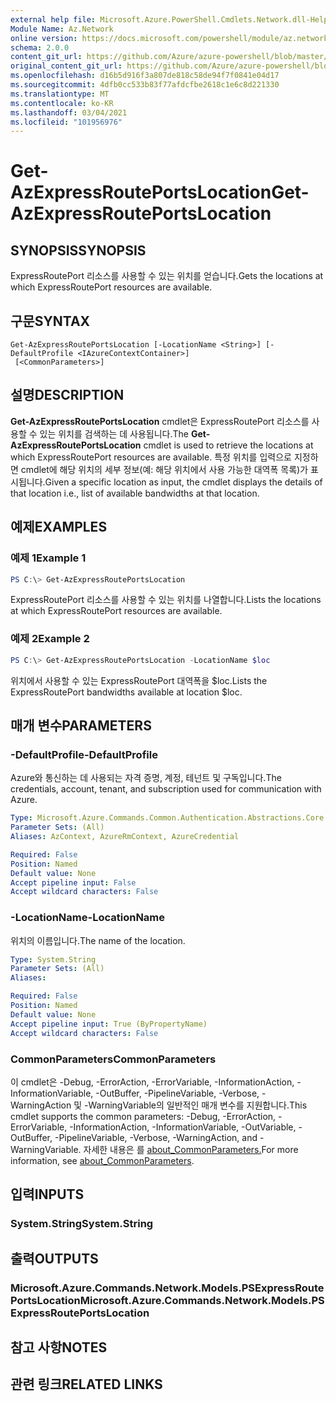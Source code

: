 ```yaml
---
external help file: Microsoft.Azure.PowerShell.Cmdlets.Network.dll-Help.xml
Module Name: Az.Network
online version: https://docs.microsoft.com/powershell/module/az.network/get-azexpressrouteportslocation
schema: 2.0.0
content_git_url: https://github.com/Azure/azure-powershell/blob/master/src/Network/Network/help/Get-AzExpressRoutePortsLocation.md
original_content_git_url: https://github.com/Azure/azure-powershell/blob/master/src/Network/Network/help/Get-AzExpressRoutePortsLocation.md
ms.openlocfilehash: d16b5d916f3a807de818c58de94f7f0841e04d17
ms.sourcegitcommit: 4dfb0cc533b83f77afdcfbe2618c1e6c8d221330
ms.translationtype: MT
ms.contentlocale: ko-KR
ms.lasthandoff: 03/04/2021
ms.locfileid: "101956976"
---
```

# <span data-ttu-id="ec2b0-101">Get-AzExpressRoutePortsLocation</span><span class="sxs-lookup"><span data-stu-id="ec2b0-101">Get-AzExpressRoutePortsLocation</span></span>

## <span data-ttu-id="ec2b0-102">SYNOPSIS</span><span class="sxs-lookup"><span data-stu-id="ec2b0-102">SYNOPSIS</span></span>
<span data-ttu-id="ec2b0-103">ExpressRoutePort 리소스를 사용할 수 있는 위치를 얻습니다.</span><span class="sxs-lookup"><span data-stu-id="ec2b0-103">Gets the locations at which ExpressRoutePort resources are available.</span></span>

## <span data-ttu-id="ec2b0-104">구문</span><span class="sxs-lookup"><span data-stu-id="ec2b0-104">SYNTAX</span></span>

```
Get-AzExpressRoutePortsLocation [-LocationName <String>] [-DefaultProfile <IAzureContextContainer>]
 [<CommonParameters>]
```

## <span data-ttu-id="ec2b0-105">설명</span><span class="sxs-lookup"><span data-stu-id="ec2b0-105">DESCRIPTION</span></span>
<span data-ttu-id="ec2b0-106">**Get-AzExpressRoutePortsLocation** cmdlet은 ExpressRoutePort 리소스를 사용할 수 있는 위치를 검색하는 데 사용됩니다.</span><span class="sxs-lookup"><span data-stu-id="ec2b0-106">The **Get-AzExpressRoutePortsLocation** cmdlet is used to retrieve the locations at which ExpressRoutePort resources are available.</span></span> <span data-ttu-id="ec2b0-107">특정 위치를 입력으로 지정하면 cmdlet에 해당 위치의 세부 정보(예: 해당 위치에서 사용 가능한 대역폭 목록)가 표시됩니다.</span><span class="sxs-lookup"><span data-stu-id="ec2b0-107">Given a specific location as input, the cmdlet displays the details of that location i.e., list of available bandwidths at that location.</span></span>

## <span data-ttu-id="ec2b0-108">예제</span><span class="sxs-lookup"><span data-stu-id="ec2b0-108">EXAMPLES</span></span>

### <span data-ttu-id="ec2b0-109">예제 1</span><span class="sxs-lookup"><span data-stu-id="ec2b0-109">Example 1</span></span>
```powershell
PS C:\> Get-AzExpressRoutePortsLocation
```

<span data-ttu-id="ec2b0-110">ExpressRoutePort 리소스를 사용할 수 있는 위치를 나열합니다.</span><span class="sxs-lookup"><span data-stu-id="ec2b0-110">Lists the locations at which ExpressRoutePort resources are available.</span></span>

### <span data-ttu-id="ec2b0-111">예제 2</span><span class="sxs-lookup"><span data-stu-id="ec2b0-111">Example 2</span></span>
```powershell
PS C:\> Get-AzExpressRoutePortsLocation -LocationName $loc
```

<span data-ttu-id="ec2b0-112">위치에서 사용할 수 있는 ExpressRoutePort 대역폭을 $loc.</span><span class="sxs-lookup"><span data-stu-id="ec2b0-112">Lists the ExpressRoutePort bandwidths available at location $loc.</span></span>

## <span data-ttu-id="ec2b0-113">매개 변수</span><span class="sxs-lookup"><span data-stu-id="ec2b0-113">PARAMETERS</span></span>

### <span data-ttu-id="ec2b0-114">-DefaultProfile</span><span class="sxs-lookup"><span data-stu-id="ec2b0-114">-DefaultProfile</span></span>
<span data-ttu-id="ec2b0-115">Azure와 통신하는 데 사용되는 자격 증명, 계정, 테넌트 및 구독입니다.</span><span class="sxs-lookup"><span data-stu-id="ec2b0-115">The credentials, account, tenant, and subscription used for communication with Azure.</span></span>

```yaml
Type: Microsoft.Azure.Commands.Common.Authentication.Abstractions.Core.IAzureContextContainer
Parameter Sets: (All)
Aliases: AzContext, AzureRmContext, AzureCredential

Required: False
Position: Named
Default value: None
Accept pipeline input: False
Accept wildcard characters: False
```

### <span data-ttu-id="ec2b0-116">-LocationName</span><span class="sxs-lookup"><span data-stu-id="ec2b0-116">-LocationName</span></span>
<span data-ttu-id="ec2b0-117">위치의 이름입니다.</span><span class="sxs-lookup"><span data-stu-id="ec2b0-117">The name of the location.</span></span>

```yaml
Type: System.String
Parameter Sets: (All)
Aliases:

Required: False
Position: Named
Default value: None
Accept pipeline input: True (ByPropertyName)
Accept wildcard characters: False
```

### <span data-ttu-id="ec2b0-118">CommonParameters</span><span class="sxs-lookup"><span data-stu-id="ec2b0-118">CommonParameters</span></span>
<span data-ttu-id="ec2b0-119">이 cmdlet은 -Debug, -ErrorAction, -ErrorVariable, -InformationAction, -InformationVariable, -OutBuffer, -PipelineVariable, -Verbose, -WarningAction 및 -WarningVariable의 일반적인 매개 변수를 지원합니다.</span><span class="sxs-lookup"><span data-stu-id="ec2b0-119">This cmdlet supports the common parameters: -Debug, -ErrorAction, -ErrorVariable, -InformationAction, -InformationVariable, -OutVariable, -OutBuffer, -PipelineVariable, -Verbose, -WarningAction, and -WarningVariable.</span></span> <span data-ttu-id="ec2b0-120">자세한 내용은 를 [about_CommonParameters.](http://go.microsoft.com/fwlink/?LinkID=113216)</span><span class="sxs-lookup"><span data-stu-id="ec2b0-120">For more information, see [about_CommonParameters](http://go.microsoft.com/fwlink/?LinkID=113216).</span></span>

## <span data-ttu-id="ec2b0-121">입력</span><span class="sxs-lookup"><span data-stu-id="ec2b0-121">INPUTS</span></span>

### <span data-ttu-id="ec2b0-122">System.String</span><span class="sxs-lookup"><span data-stu-id="ec2b0-122">System.String</span></span>

## <span data-ttu-id="ec2b0-123">출력</span><span class="sxs-lookup"><span data-stu-id="ec2b0-123">OUTPUTS</span></span>

### <span data-ttu-id="ec2b0-124">Microsoft.Azure.Commands.Network.Models.PSExpressRoutePortsLocation</span><span class="sxs-lookup"><span data-stu-id="ec2b0-124">Microsoft.Azure.Commands.Network.Models.PSExpressRoutePortsLocation</span></span>

## <span data-ttu-id="ec2b0-125">참고 사항</span><span class="sxs-lookup"><span data-stu-id="ec2b0-125">NOTES</span></span>

## <span data-ttu-id="ec2b0-126">관련 링크</span><span class="sxs-lookup"><span data-stu-id="ec2b0-126">RELATED LINKS</span></span>
